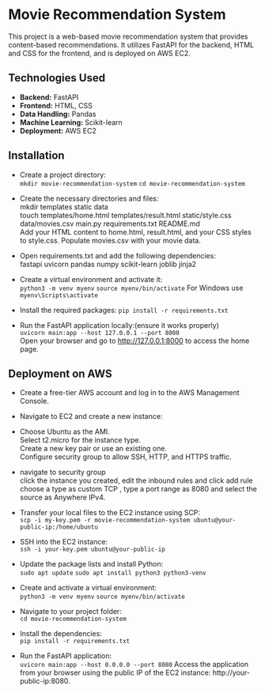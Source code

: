 # Movie Recommendation System

This project is a web-based movie recommendation system that provides content-based recommendations. It utilizes FastAPI for the backend, HTML and CSS for the frontend, and is deployed on AWS EC2.

## Technologies Used

- **Backend:** FastAPI
- **Frontend:** HTML, CSS
- **Data Handling:** Pandas
- **Machine Learning:** Scikit-learn
- **Deployment:** AWS EC2

## Installation

- Create a project directory:  
   `mkdir movie-recommendation-system`
   `cd movie-recommendation-system`
   
- Create the necessary directories and files:  
   mkdir templates static data  
   touch templates/home.html templates/result.html static/style.css data/movies.csv main.py requirements.txt README.md  
   Add your HTML content to home.html, result.html, and your CSS styles to style.css. Populate movies.csv with your movie data.

- Open requirements.txt and add the following dependencies:  
   fastapi
   uvicorn
   pandas
   numpy
   scikit-learn
   joblib
   jinja2

- Create a virtual environment and activate it:  
   `python3 -m venv myenv`
   `source myenv/bin/activate`  For Windows use `myenv\Scripts\activate`
   
- Install the required packages:
   `pip install -r requirements.txt`
   
-  Run the FastAPI application locally:(ensure it works properly)  
   `uvicorn main:app --host 127.0.0.1 --port 8000`  
   Open your browser and go to http://127.0.0.1:8000 to access the home page.

## Deployment on AWS
- Create a free-tier AWS account and log in to the AWS Management Console.

- Navigate to EC2 and create a new instance:

- Choose Ubuntu as the AMI.  
   Select t2.micro for the instance type.  
   Create a new key pair or use an existing one.  
   Configure security group to allow SSH, HTTP, and HTTPS traffic.  

- navigate to security group   
   click the instance you created, edit the inbound rules and click add rule choose a type as custom TCP , type a port range as 8080 and select the source as Anywhere IPv4.
  
- Transfer your local files to the EC2 instance using SCP:  
   `scp -i my-key.pem -r movie-recommendation-system ubuntu@your-public-ip:/home/ubuntu`

- SSH into the EC2 instance:  
   `ssh -i your-key.pem ubuntu@your-public-ip`
 
- Update the package lists and install Python:  
   `sudo apt update`
   `sudo apt install python3 python3-venv`

- Create and activate a virtual environment:  
   `python3 -m venv myenv`
   `source myenv/bin/activate`

- Navigate to your project folder:  
   `cd movie-recommendation-system`

- Install the dependencies:  
   `pip install -r requirements.txt`


- Run the FastAPI application:  
   `uvicorn main:app --host 0.0.0.0 --port 8080`
   Access the application from your browser using the public IP of the EC2 instance: http://your-public-ip:8080.

